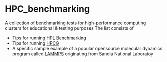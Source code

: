 # HPC_benchmarking
A collection of benchmarking tests for high-performance computing clusters for educational &amp; testing purposes
The list consists of 
* Tips for running  [HPL Benchmarking](https://netlib.org/benchmark/hpl/)
* Tips for running [HPCG](https://www.hpcg-benchmark.org/)
* A specific sample example of a popular opensource molecular dynamics program called [LAMMPS](https://www.lammps.org/#gsc.tab=0) originating from Sandia National Laboratoy
